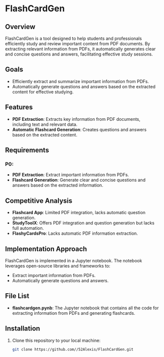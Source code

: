 # FlashCardGen

## Overview
FlashCardGen is a tool designed to help students and professionals efficiently study and review important content from PDF documents. By extracting relevant information from PDFs, it automatically generates clear and concise questions and answers, facilitating effective study sessions.

## Goals
- Efficiently extract and summarize important information from PDFs.
- Automatically generate questions and answers based on the extracted content for effective studying.

## Features
- **PDF Extraction**: Extracts key information from PDF documents, including text and relevant data.
- **Automatic Flashcard Generation**: Creates questions and answers based on the extracted content.

## Requirements
### P0:
- **PDF Extraction**: Extract important information from PDFs.
- **Flashcard Generation**: Generate clear and concise questions and answers based on the extracted information.

## Competitive Analysis
- **Flashcard App**: Limited PDF integration, lacks automatic question generation.
- **StudyToolX**: Offers PDF integration and question generation but lacks full automation.
- **FlashyCardsPro**: Lacks automatic PDF information extraction.

## Implementation Approach
FlashCardGen is implemented in a Jupyter notebook. The notebook leverages open-source libraries and frameworks to:
- Extract important information from PDFs.
- Automatically generate questions and answers.

## File List
- **flashcardgen.pynb**: The Jupyter notebook that contains all the code for extracting information from PDFs and generating flashcards.

## Installation
1. Clone this repository to your local machine:
   ```bash
   git clone https://github.com//52Alexis/FlashCardGen.git
